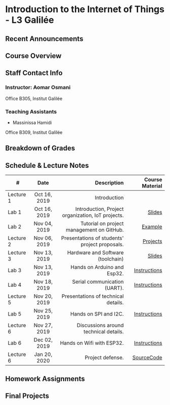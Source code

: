 # Introduction to the Internet of Things - L3 Galilée

## Recent Announcements 

## Course Overview 

## Staff Contact Info
### Instructor: Aomar Osmani
Office B305, Institut Galilée

### Teaching Assistants
* Massinissa Hamidi

Office B309, Institut Galilée

## Breakdown of Grades

## Schedule & Lecture Notes
| #             | Date          | Description                                       | Course Material |
| ------------- |:-------------:| ------------:                                     |----------------:|
| Lecture 1     | Oct 16, 2019  | Introduction                                      |                 |
| Lab 1         | Oct 16, 2019  | Introduction, Project organization, IoT projects. | [Slides](https://raw.githubusercontent.com/institut-galilee/courses-2020/main/iot-l3-oct-22-2020.pdf) |
| Lab 2         | Nov 04, 2019  | Tutorial on project management on GitHub.         | [Example](https://github.com/institut-galilee/guessless) |
| Lecture 2     | Nov 06, 2019  | Presentations of students' project proposals.     | [Projects](https://github.com/institut-galilee) |
| Lecture 3     | Nov 13, 2019  | Hardware and Software (toolchain)                 | [Slides](https://raw.githubusercontent.com/institut-galilee/courses-2020/main/iot-l3-oct-28-2020.pdf)               |
| Lab 3         | Nov 13, 2019  | Hands on Arduino and Esp32.                       | [Instructions](https://github.com/institut-galilee/lab-one-2019) |
| Lab 4         | Nov 18, 2019  | Serial communication (UART).                      | [Instructions](https://github.com/institut-galilee/lab-two-2019) |
| Lecture 5     | Nov 20, 2019  | Presentations of technical details.               |                 |
| Lab 5         | Nov 25, 2019  | Hands on SPI and I2C.                             | [Instructions](https://github.com/institut-galilee/lab-three-2019) |
| Lecture 6     | Nov 27, 2019  | Discussions around technical details.             |                 |
| Lab 6         | Dec 02, 2019  | Hands on Wifi with ESP32.                         | [Instructions](https://github.com/institut-galilee/lab-four-2019) |
| Lecture 6     | Jan 20, 2020  | Project defense.                                  | [SourceCode](https://github.com/orgs/institut-galilee/repositories?q=2020&type=all)                |

## Homework Assignments

## Final Projects
